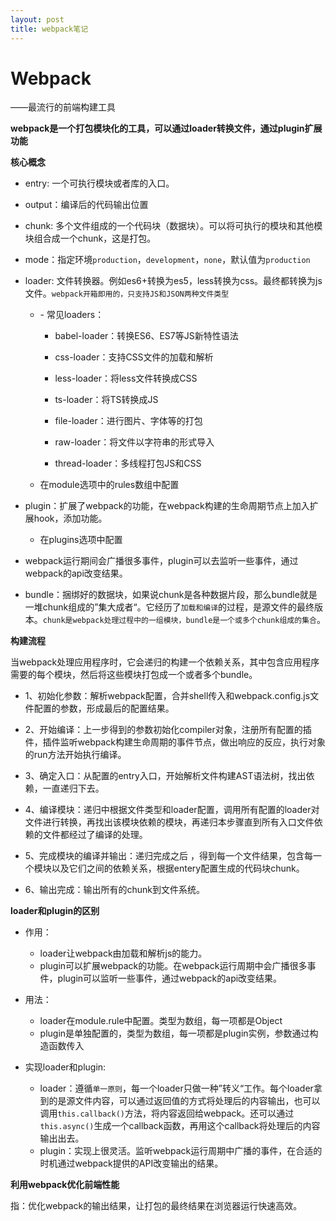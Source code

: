 ```yaml
---
layout: post
title: webpack笔记
---
```


# Webpack

——最流行的前端构建工具

**webpack是一个打包模块化的工具，可以通过loader转换文件，通过plugin扩展功能**


**核心概念**

- entry: 一个可执行模块或者库的入口。
- output：编译后的代码输出位置

- chunk: 多个文件组成的一个代码块（数据块）。可以将可执行的模块和其他模块组合成一个chunk，这是打包。
- mode：指定环境`production`，`development`，`none`，默认值为`production`

- loader: 文件转换器。例如es6+转换为es5，less转换为css。最终都转换为js文件。`webpack开箱即用的，只支持JS和JSON两种文件类型`

  - \- 常见loaders：

    -   babel-loader：转换ES6、ES7等JS新特性语法

    -   css-loader：支持CSS文件的加载和解析

    -   less-loader：将less文件转换成CSS

    -   ts-loader：将TS转换成JS

    -   file-loader：进行图片、字体等的打包

    -   raw-loader：将文件以字符串的形式导入

    -   thread-loader：多线程打包JS和CSS

  - 在module选项中的rules数组中配置

- plugin：扩展了webpack的功能，在webpack构建的生命周期节点上加入扩展hook，添加功能。
  - 在plugins选项中配置
- webpack运行期间会广播很多事件，plugin可以去监听一些事件，通过webpack的api改变结果。

- bundle：捆绑好的数据块，如果说chunk是各种数据片段，那么bundle就是一堆chunk组成的”集大成者“。它经历了`加载和编译`的过程，是源文件的最终版本。`chunk是webpack处理过程中的一组模块，bundle是一个或多个chunk组成的集合`。



**构建流程**

​	当webpack处理应用程序时，它会递归的构建一个依赖关系，其中包含应用程序需要的每个模块，然后将这些模块打包成一个或者多个bundle。



- 1、初始化参数：解析webpack配置，合并shell传入和webpack.config.js文件配置的参数，形成最后的配置结果。

- 2、开始编译：上一步得到的参数初始化compiler对象，注册所有配置的插件，插件监听webpack构建生命周期的事件节点，做出响应的反应，执行对象的run方法开始执行编译。

- 3、确定入口：从配置的entry入口，开始解析文件构建AST语法树，找出依赖，一直递归下去。

- 4、编译模块：递归中根据文件类型和loader配置，调用所有配置的loader对文件进行转换，再找出该模块依赖的模块，再递归本步骤直到所有入口文件依赖的文件都经过了编译的处理。

- 5、完成模块的编译并输出：递归完成之后 ，得到每一个文件结果，包含每一个模块以及它们之间的依赖关系，根据entery配置生成的代码块chunk。

- 6、输出完成：输出所有的chunk到文件系统。



**loader和plugin的区别**

- 作用：
  - loader让webpack由加载和解析js的能力。
  - plugin可以扩展webpack的功能。在webpack运行周期中会广播很多事件，plugin可以监听一些事件，通过webpack的api改变结果。

- 用法：
  - loader在module.rule中配置。类型为数组，每一项都是Object
  - plugin是单独配置的，类型为数组，每一项都是plugin实例，参数通过构造函数传入

- 实现loader和plugin:
  - loader：遵循`单一原则`，每一个loader只做一种”转义“工作。每个loader拿到的是源文件内容，可以通过返回值的方式将处理后的内容输出，也可以调用`this.callback()`方法，将内容返回给webpack。还可以通过`this.async()`生成一个callback函数，再用这个callback将处理后的内容输出出去。
  - plugin：实现上很灵活。监听webpack运行周期中广播的事件，在合适的时机通过webpack提供的API改变输出的结果。



**利用webpack优化前端性能**

指：优化webpack的输出结果，让打包的最终结果在浏览器运行快速高效。
